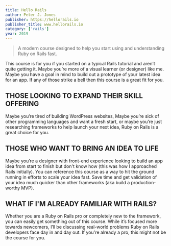 ```yaml
---
title: Hello Rails
author: Peter J. Jones
publisher: https://hellorails.io
publisher_title: www.hellorails.io
category: ['rails']
year: 2019
---
```


> A modern course designed to help you start using and understanding Ruby on Rails fast.

This course is for you if you started on a typical Rails tutorial and aren’t quite getting it. Maybe you’re more of a visual learner (or designer) like me. Maybe you have a goal in mind to build out a prototype of your latest idea for an app. If any of those strike a bell then this course is a great fit for you.

## THOSE LOOKING TO EXPAND THEIR SKILL OFFERING

Maybe you’re tired of building WordPress websites, Maybe you’re sick of other programming languages and want a fresh start, or maybe you’re just researching frameworks to help launch your next idea, Ruby on Rails is a great choice for you.

## THOSE WHO WANT TO BRING AN IDEA TO LIFE

Maybe you’re a designer with front-end experience looking to build an app idea from start to finish but don't know how (this was how I approached Rails initially). You can reference this course as a way to hit the ground running in efforts to scale your idea fast. Save time and get validation of your idea much quicker than other frameworks (aka build a production-worthy MVP).

## WHAT IF I'M ALREADY FAMILIAR WITH RAILS?

Whether you are a Ruby on Rails pro or completely new to the framework, you can easily get something out of this course. While it’s focused more towards newcomers, I’ll be discussing real-world problems Ruby on Rails developers face day in and day out. If you're already a pro, this might not be the course for you.